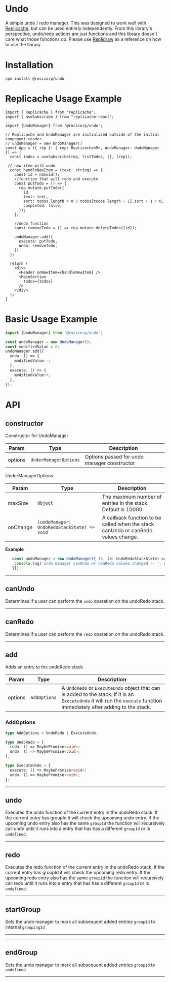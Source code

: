 # Undo

A simple undo / redo manager. This was designed to work well with [Replicache](replicache.dev), but can be used entirely independently. From this library's perspective, undo/redo actions are just functions and this library doesn't care what those functions do. Please use [Replidraw](http://github.com/rocicorp/replidraw) as a reference on how to use the library.

# Installation

```
npm install @rocicorp/undo
```

# Replicache Usage Example

```tsx
import { Replicache } from "replicache";
import { useSubscribe } from "replicache-react";
...
import {UndoManager} from '@rocicorp/undo';

// Replicache and UndoManager are initialized outside of the initial component render.
// undoManager = new UndoManager()
const App = ({ rep }: { rep: Replicache<M>, undoManager: UndoManager }) => {
  const todos = useSubscribe(rep, listTodos, [], [rep]);

 // new item with undo
  const handleNewItem = (text: string) => {
    const id = nanoid();
    //function that will redo and execute
    const putTodo = () => {
      rep.mutate.putTodo({
        id,
        text: text,
        sort: todos.length > 0 ? todos[todos.length - 1].sort + 1 : 0,
        completed: false,
      });
    };

    //undo function
    const removeTodo = () => rep.mutate.deleteTodos([id]);

    undoManager.add({
      execute: putTodo,
      undo: removeTodo,
    });
  };

  return (
    <div>
      <Header onNewItem={handleNewItem} />
      <MainSection
        todos={todos}
      />
    </div>
  );
}
```

# Basic Usage Example

```ts
import {UndoManager} from '@rocicorp/undo';

const undoManager = new UndoManager();
const modifiedValue = 0;
undoManager.add({
  undo: () => {
    modifiedValue--;
  },
  execute: () => {
    modifiedValue++;
  },
});
```

# API

## <b>constructor</b>

Constructor for UndoManager

| Param   | Type                             | Description                                 |
| ------- | -------------------------------- | ------------------------------------------- |
| options | <code>UnderManagerOptions</code> | Options passed for undo manager constructor |

UnderManagerOptions

| Param    | Type                                                   | Description                                                                       |
| -------- | ------------------------------------------------------ | --------------------------------------------------------------------------------- |
| maxSize  | <code>Object</code>                                    | The maximum number of entries in the stack. Default is 10000.                     |
| onChange | <code>(undoManager: UndoRedoStackState) => void</code> | A callback function to be called when the stack canUndo or canRedo values change. |

**Example**

```ts
   const undoManager = new UndoManager({ 10, (e: UndoRedoStackState) => {
    console.log('undo manager canUndo or canRedo values changed -- ', e.canUndo, e.canRedo);
   }});
```

---

## <b>canUndo</b>

Determines if a user can perform the `undo` operation on the undoRedo stack.

---

## <b>canRedo</b>

Determines if a user can perform the `redo` operation on the undoRedo stack.

---

## <b>add</b>

Adds an entry to the undoRedo stack.

| Param   | Type                    | Description                                                                                                                                                              |
| ------- | ----------------------- | ------------------------------------------------------------------------------------------------------------------------------------------------------------------------ |
| options | <code>AddOptions</code> | A `UndoRedo` or `ExecuteUndo` object that can is added to the stack. If it is an `ExecuteUndo` it will run the `execute` function immediately after adding to the stack. |

### AddOptions

```ts
type AddOptions = UndoRedo | ExecuteUndo;

type UndoRedo = {
  redo: () => MaybePromise<void>;
  undo: () => MaybePromise<void>;
};

type ExecuteUndo = {
  execute: () => MaybePromise<void>;
  undo: () => MaybePromise<void>;
};
```

---

## <b>undo</b>

Executes the undo function of the current entry in the undoRedo stack. If the current entry has groupId it will check the upcoming undo entry. If the upcoming undo entry also has the same `groupId` the function will recursively call undo until it runs into a entry that has has a different `groupId` or is `undefined`.

---

## <b>redo</b>

Executes the redo function of the current entry in the undoRedo stack. If the current entry has groupId it will check the upcoming redo entry. If the upcoming redo entry also has the same `groupId` the function will recursively call redo until it runs into a entry that has has a different `groupId` or is `undefined`.

---

## <b>startGroup</b>

Sets the undo manager to mark all subsequent added entries `groupId` to internal `groupingId`

---

---

## <b>endGroup</b>

Sets the undo manager to mark all subsequent added entries `groupId` to `undefined`

---
